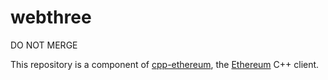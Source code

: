 # webthree

DO NOT MERGE

This repository is a component of [cpp-ethereum](http://www.ethdocs.org/en/latest/ethereum-clients/cpp-ethereum/), the [Ethereum](http://ethereum.org) C++ client.
